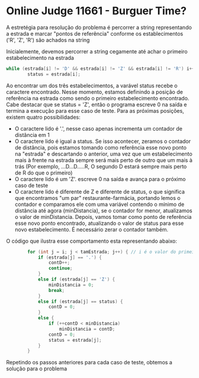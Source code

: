 # Online Judge 11661 - Burguer Time?

A estretégia para resolução do problema é percorrer a string representando a estrada e marcar "pontos de referência" conforme os establecimentos ('R', 'Z', 'R') são achados na string

Inicialemente, devemos percorrer a string cegamente até achar o primeiro estabelecimento na estrada
```C++
while (estrada[i] != 'D' && estrada[i] != 'Z' && estrada[i] != 'R') i++; 
        status = estrada[i];
```
Ao encontrar um dos três estabelecimentos, a varável status recebe o caractere encontrado.
Nesse momento, estamos definindo a posição de referência na estrada como sendo o primeiro estabelecimento encontrado. Cabe destacar que se status = 'Z', então o programa escreve 0 na saída e termina a execução para esse caso de teste.
Para as próximas posições, existem quatro possibilidades:

 - O caractere lido é '.', nesse caso apenas incrementa um contador de distância em 1
 - O caractere lido é igual a status. Se isso acontecer, zeramos o contador de distância, pois estamos tomando como referência esse novo ponto na "estrada" e descartando o anterior, uma vez que um estabelecimento mais à frente na estrada sempre será mais perto de outro que um mais à trás (Por exemplo, ...D...D.....R, O segundo D estará sempre mais perto de R do que o primeiro)
 - O caractere lido é um 'Z'. escreve 0 na saída e avança para o próximo caso de teste
 - O caractere lido é diferente de Z e diferente de status, o que significa que encontramos "um par" restaurante-farmácia, portando lemos o contador e comparamos ele com uma variável contendo o mínimo de distância até agora (minDistancia), se o contador for menor, atualizamos o valor de minDistancia. Depois, vamos tomar como ponto de referência esse novo ponto encontrado, atualizando o valor de status para esse novo estabelecimento. É necessário zerar o contador também.

O código que ilustra esse comportamento esta representando abaixo:
```C++
        for (int j = i; j < tamEstrada; j++) { // i é o valor do primeiro estabelecimento de referência
            if (estrada[j] == '.') {
                contD++;
                continue;
            }
            else if (estrada[j] == 'Z') {
                minDistancia = 0;
                break;
            }
            else if (estrada[j] == status) {
                contD = 0;
            }
            else {
                if (++contD < minDistancia)
                    minDistancia = contD;
                contD = 0;
                status = estrada[j];
            }
        }
```

Repetindo os passos anteriores para cada caso de teste, obtemos a solução para o problema
